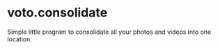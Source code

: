 # voto.consolidate
 Simple little program to consolidate all your photos and videos into one location. 
